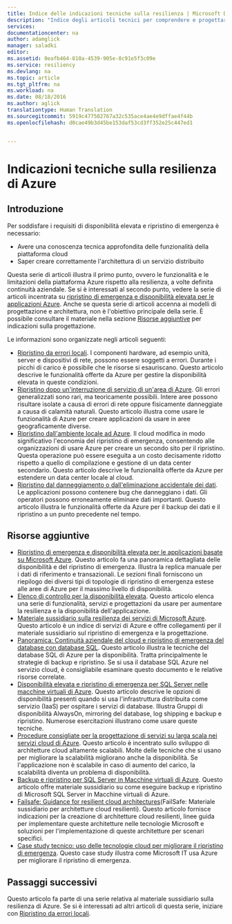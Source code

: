 ```yaml
---
title: Indice delle indicazioni tecniche sulla resilienza | Microsoft Docs
description: "Indice degli articoli tecnici per comprendere e progettare applicazioni resilienti a disponibilità elevata e tolleranza di errore e per pianificare il ripristino di emergenza e la continuità aziendale"
services: 
documentationcenter: na
author: adamglick
manager: saladki
editor: 
ms.assetid: 0eafb464-810a-4539-905e-8c91e5f3c09e
ms.service: resiliency
ms.devlang: na
ms.topic: article
ms.tgt_pltfrm: na
ms.workload: na
ms.date: 08/18/2016
ms.author: aglick
translationtype: Human Translation
ms.sourcegitcommit: 5919c477502767a32c535ace4ae4e9dffae4f44b
ms.openlocfilehash: d0cae49b3d45be153daf53cd3ff352e25c447ed1


---
```

# <a name="azure-resiliency-technical-guidance"></a>Indicazioni tecniche sulla resilienza di Azure
## <a name="introduction"></a>Introduzione
Per soddisfare i requisiti di disponibilità elevata e ripristino di emergenza è necessario:

* Avere una conoscenza tecnica approfondita delle funzionalità della piattaforma cloud
* Saper creare correttamente l'architettura di un servizio distribuito

Questa serie di articoli illustra il primo punto, ovvero le funzionalità e le limitazioni della piattaforma Azure rispetto alla resilienza, a volte definita continuità aziendale. Se si è interessati al secondo punto, vedere la serie di articoli incentrata su [ripristino di emergenza e disponibilità elevata per le applicazioni Azure](https://aka.ms/drtechguide). Anche se questa serie di articoli accenna ai modelli di progettazione e architettura, non è l'obiettivo principale della serie. È possibile consultare il materiale nella sezione [Risorse aggiuntive](#additional-resources) per indicazioni sulla progettazione.

Le informazioni sono organizzate negli articoli seguenti:

* [Ripristino da errori locali](resiliency-technical-guidance-recovery-local-failures.md).
  I componenti hardware, ad esempio unità, server e dispositivi di rete, possono essere soggetti a errori. Durante i picchi di carico è possibile che le risorse si esauriscano. Questo articolo descrive le funzionalità offerte da Azure per gestire la disponibilità elevata in queste condizioni.
* [Ripristino dopo un'interruzione di servizio di un'area di Azure](resiliency-technical-guidance-recovery-loss-azure-region.md).
  Gli errori generalizzati sono rari, ma teoricamente possibili. Intere aree possono risultare isolate a causa di errori di rete oppure fisicamente danneggiate a causa di calamità naturali. Questo articolo illustra come usare le funzionalità di Azure per creare applicazioni da usare in aree geograficamente diverse.
* [Ripristino dall'ambiente locale ad Azure](resiliency-technical-guidance-recovery-on-premises-azure.md).
  Il cloud modifica in modo significativo l'economia del ripristino di emergenza, consentendo alle organizzazioni di usare Azure per creare un secondo sito per il ripristino. Questa operazione può essere eseguita a un costo decisamente ridotto rispetto a quello di compilazione e gestione di un data center secondario. Questo articolo descrive le funzionalità offerte da Azure per estendere un data center locale al cloud.
* [Ripristino dal danneggiamento o dall'eliminazione accidentale dei dati](resiliency-technical-guidance-recovery-data-corruption.md).
  Le applicazioni possono contenere bug che danneggiano i dati. Gli operatori possono erroneamente eliminare dati importanti. Questo articolo illustra le funzionalità offerte da Azure per il backup dei dati e il ripristino a un punto precedente nel tempo.

## <a name="additional-resources"></a>Risorse aggiuntive
* [Ripristino di emergenza e disponibilità elevata per le applicazioni basate su Microsoft Azure](resiliency-disaster-recovery-high-availability-azure-applications.md).
  Questo articolo fa una panoramica dettagliata delle disponibilità e del ripristino di emergenza. Illustra la replica manuale per i dati di riferimento e transazionali. Le sezioni finali forniscono un riepilogo dei diversi tipi di topologie di ripristino di emergenza estese alle aree di Azure per il massimo livello di disponibilità.
* [Elenco di controllo per la disponibilità elevata](resiliency-high-availability-checklist.md).
  Questo articolo elenca una serie di funzionalità, servizi e progettazioni da usare per aumentare la resilienza e la disponibilità dell'applicazione.
* [Materiale sussidiario sulla resilienza dei servizi di Microsoft Azure](resiliency-service-guidance-index.md).
  Questo articolo è un indice di servizi di Azure e offre collegamenti per il materiale sussidiario sul ripristino di emergenza e la progettazione.
* [Panoramica: Continuità aziendale del cloud e ripristino di emergenza del database con database SQL](../sql-database/sql-database-business-continuity.md).
  Questo articolo illustra le tecniche del database SQL di Azure per la disponibilità. Tratta principalmente le strategie di backup e ripristino. Se si usa il database SQL Azure nel servizio cloud, è consigliabile esaminare questo documento e le relative risorse correlate.
* [Disponibilità elevata e ripristino di emergenza per SQL Server nelle macchine virtuali di Azure](../virtual-machines/virtual-machines-windows-sql-high-availability-dr.md?toc=%2fazure%2fvirtual-machines%2fwindows%2ftoc.json).
  Questo articolo descrive le opzioni di disponibilità presenti quando si usa l'infrastruttura distribuita come servizio (IaaS) per ospitare i servizi di database. Illustra Gruppi di disponibilità AlwaysOn, mirroring del database, log shipping e backup e ripristino. Numerose esercitazioni illustrano come usare queste tecniche.
* [Procedure consigliate per la progettazione di servizi su larga scala nei servizi cloud di Azure](https://azure.microsoft.com//blog/best-practices-for-designing-large-scale-services-on-windows-azure/).
  Questo articolo è incentrato sullo sviluppo di architetture cloud altamente scalabili. Molte delle tecniche che si usano per migliorare la scalabilità migliorano anche la disponibilità. Se l'applicazione non è scalabile in caso di aumento del carico, la scalabilità diventa un problema di disponibilità.
* [Backup e ripristino per SQL Server in Macchine virtuali di Azure](../virtual-machines/virtual-machines-windows-sql-backup-recovery.md?toc=%2fazure%2fvirtual-machines%2fwindows%2ftoc.json).
  Questo articolo offre materiale sussidiario su come eseguire backup e ripristino di Microsoft SQL Server in Macchine virtuali di Azure.
* [Failsafe: Guidance for resilient cloud architectures](https://channel9.msdn.com/Series/FailSafe)(FailSafe: Materiale sussidiario per architetture cloud resilienti).
  Questo articolo fornisce indicazioni per la creazione di architetture cloud resilienti, linee guida per implementare queste architetture nelle tecnologie Microsoft e soluzioni per l'implementazione di queste architetture per scenari specifici.
* [Case study tecnico: uso delle tecnologie cloud per migliorare il ripristino di emergenza](https://www.microsoft.com/itshowcase/Article/Content/737/Using-cloud-technologies-to-improve-disaster-recovery).
  Questo case study illustra come Microsoft IT usa Azure per migliorare il ripristino di emergenza.

## <a name="next-steps"></a>Passaggi successivi
Questo articolo fa parte di una serie relativa al materiale sussidiario sulla resilienza di Azure. Se si è interessati ad altri articoli di questa serie, iniziare con [Ripristino da errori locali](resiliency-technical-guidance-recovery-local-failures.md).




<!--HONumber=Nov16_HO3-->


